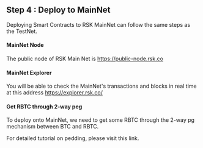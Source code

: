 ## Step 4 : Deploy to MainNet

Deploying Smart Contracts to RSK MainNet can follow the same steps as the TestNet.

#### MainNet Node
The public node of RSK Main Net is https://public-node.rsk.co

#### MainNet Explorer
You will be able to check the MainNet's transactions and blocks in real time at this address
https://explorer.rsk.co/

#### Get RBTC through 2-way peg
To deploy onto MainNet, we need to get some RBTC through the 2-way pg mechanism between BTC and RBTC.

For detailed tutorial on pedding, please visit this link.